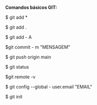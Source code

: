 **Comandos básicos GIT:**

$ git add *

$ git add .

$ git add - A

$git commit - m "MENSAGEM"

$ git push origin main

$ git status

$git remote -v

$ git config --global - user.email "EMAIL"

$ git init